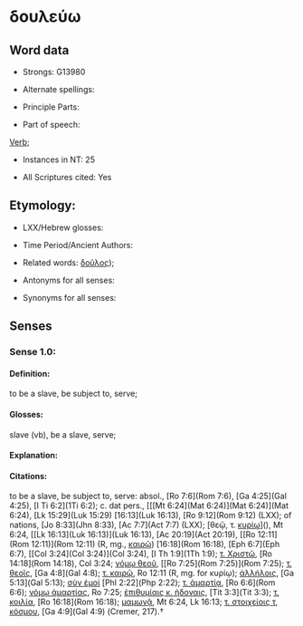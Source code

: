 # δουλεύω

<!-- Status: S2=NeedsFinalCheck -->
<!-- Lexica used for edits:   -->

## Word data

* Strongs: G13980

* Alternate spellings:


* Principle Parts: 


* Part of speech: 

[Verb](http://ugg.readthedocs.io/en/latest/verb.html); 

* Instances in NT: 25

* All Scriptures cited: Yes

## Etymology:  

* LXX/Hebrew glosses: 


* Time Period/Ancient Authors: 


* Related words: [δοῦλος]());

* Antonyms for all senses:

* Synonyms for all senses: 


## Senses 


### Sense  1.0: 

#### Definition: 

to be a slave, be subject to, serve;

#### Glosses: 

slave (vb), be a slave, serve;  

#### Explanation: 


#### Citations: 

to be a slave, be subject to, serve: absol., [Ro 7:6](Rom 7:6), [Ga 4:25](Gal 4:25), [I Ti 6:2](1Ti 6:2); c. dat pers., [[[Mt 6:24](Mat 6:24)](Mat 6:24)](Mat 6:24), [Lk 15:29](Luk 15:29) [16:13](Luk 16:13), [Ro 9:12](Rom 9:12) (LXX); of nations, [Jo 8:33](Jhn 8:33), [Ac 7:7](Act 7:7) (LXX); [θεῷ, τ. [κυρίῳ]()](), Mt 6:24, [[Lk 16:13](Luk 16:13)](Luk 16:13), [Ac 20:19](Act 20:19), [[Ro 12:11](Rom 12:11)](Rom 12:11) (R, mg., [καιρῷ]()) [16:18](Rom 16:18), [Eph 6:7](Eph 6:7), [[Col 3:24](Col 3:24)](Col 3:24), [I Th 1:9](1Th 1:9); [τ. Χριστῷ](), [Ro 14:18](Rom 14:18), Col 3:24; [νόμῳ θεοῦ](), [[Ro 7:25](Rom 7:25)](Rom 7:25); [τ. θεοῖς](), [Ga 4:8](Gal 4:8); [τ. καιρῷ](), Ro 12:11 (R, mg. for κυρίῳ); [ἀλλήλοις](), [Ga 5:13](Gal 5:13); [σὺν ἐμοί]() [Phl 2:22](Php 2:22); [τ. ἁμαρτίᾳ](), [Ro 6:6](Rom 6:6); [νόμῳ ἁμαρτίας](), Ro 7:25; [ἐπιθυμίαις κ. ἡδοναις](), [Tit 3:3](Tit 3:3); [τ. κοιλία](), [Ro 16:18](Rom 16:18); [μαμωνᾷ](), Mt 6:24, Lk 16:13; [τ. στοιχείοις τ, κόσμου](), [Ga 4:9](Gal 4:9) (Cremer, 217).†
